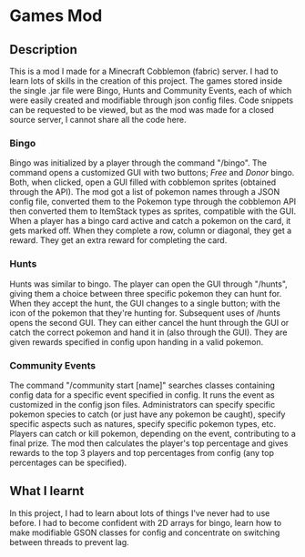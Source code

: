 # Games Mod
## Description
This is a mod I made for a Minecraft Cobblemon (fabric) server. I had to learn lots of skills in the creation of this project. The games stored inside the single .jar file were Bingo, Hunts and Community Events, each of which were easily created and modifiable through json config files. Code snippets can be requested to be viewed, but as the mod was made for a closed source server, I cannot share all the code here. 

### Bingo
Bingo was initialized by a player through the command "/bingo". The command opens a customized GUI with two buttons; *Free* and *Donor* bingo. Both, when clicked, open a GUI filled with cobblemon sprites (obtained through the API). The mod got a list of pokemon names through a JSON config file, converted them to the Pokemon type through the cobblemon API then converted them to ItemStack types as sprites, compatible with the GUI.
<br />
When a player has a bingo card active and catch a pokemon on the card, it gets marked off. When they complete a row, column or diagonal, they get a reward. They get an extra reward for completing the card.

### Hunts
Hunts was similar to bingo. The player can open the GUI through "/hunts", giving them a choice between three specific pokemon they can hunt for. When they accept the hunt, the GUI changes to a single button; with the icon of the pokemon that they're hunting for. Subsequent uses of /hunts opens the second GUI. They can either cancel the hunt through the GUI or catch the correct pokemon and hand it in (also through the GUI). They are given rewards specified in config upon handing in a valid pokemon.

### Community Events
The command "/community start [name]" searches classes containing config data for a specific event specified in config. It runs the event as customized in the config json files. Administrators can specify specific pokemon species to catch (or just have any pokemon be caught), specify specific aspects such as natures, specify specific pokemon types, etc. Players can catch or kill pokemon, depending on the event, contributing to a final prize. The mod then calculates the player's top percentage and gives rewards to the top 3 players and top percentages from config (any top percentages can be specified).

## What I learnt
In this project, I had to learn about lots of things I've never had to use before. I had to become confident with 2D arrays for bingo, learn how to make modifiable GSON classes for config and concentrate on switching between threads to prevent lag. 
